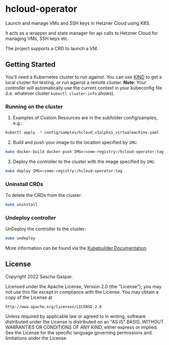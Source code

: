 # hcloud-operator

Launch and manage VMs and SSH keys in Hetzner Cloud using K8S. 

It acts as a wrapper and state manager for api calls to Hetzner Cloud for managing VMs, SSH keys etc.

The project supports a CRD to launch a VM.

## Getting Started
You’ll need a Kubernetes cluster to run against. You can use [KIND](https://sigs.k8s.io/kind) to get a local cluster for testing, or run against a remote cluster.
**Note:** Your controller will automatically use the current context in your kubeconfig file (i.e. whatever cluster `kubectl cluster-info` shows).

### Running on the cluster
1. Examples of Custom Resources are in the subfolder config/samples, e.g.:

```sh
kubectl apply -f config/samples/hcloud_v1alpha1_virtualmachine.yaml
```

2. Build and push your image to the location specified by `IMG`:
	
```sh
make docker-build docker-push IMG=<some-registry>/hcloud-operator:tag
```
	
3. Deploy the controller to the cluster with the image specified by `IMG`:

```sh
make deploy IMG=<some-registry>/hcloud-operator:tag
```

### Uninstall CRDs
To delete the CRDs from the cluster:

```sh
make uninstall
```

### Undeploy controller
UnDeploy the controller to the cluster:

```sh
make undeploy
```

More information can be found via the [Kubebuilder Documentation](https://book.kubebuilder.io/introduction.html)

## License

Copyright 2022 Sascha Gaspar.

Licensed under the Apache License, Version 2.0 (the "License");
you may not use this file except in compliance with the License.
You may obtain a copy of the License at

    http://www.apache.org/licenses/LICENSE-2.0

Unless required by applicable law or agreed to in writing, software
distributed under the License is distributed on an "AS IS" BASIS,
WITHOUT WARRANTIES OR CONDITIONS OF ANY KIND, either express or implied.
See the License for the specific language governing permissions and
limitations under the License.
